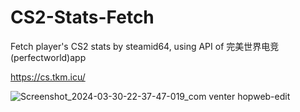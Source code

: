 # CS2-Stats-Fetch
Fetch player's CS2 stats by steamid64, using API of 完美世界电竞(perfectworld)app

https://cs.tkm.icu/

![Screenshot_2024-03-30-22-37-47-019_com venter hopweb-edit](https://github.com/M3351AN/CS2-Stats-Fetch/assets/65479796/727057e8-a459-4d5d-948a-36991cc179eb)

